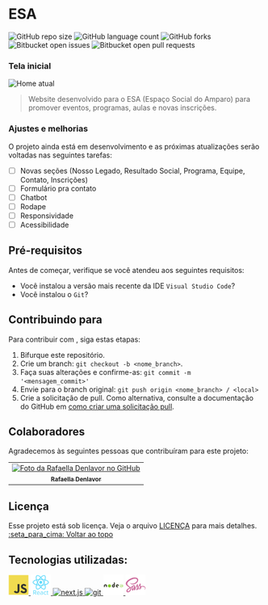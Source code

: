 # ESA

![GitHub repo size](https://img.shields.io/github/repo-size/rafa-denlavor/ESA?style=for-the-badge)
![GitHub language count](https://img.shields.io/github/languages/count/rafa-denlavor/ESA?style=for-the-badge)
![GitHub forks](https://img.shields.io/github/forks/rafa-denlavor/ESA?style=for-the-badge)
![Bitbucket open issues](https://img.shields.io/bitbucket/issues/rafa-denlavor/ESA?style=for-the-badge)
![Bitbucket open pull requests](https://img.shields.io/bitbucket/pr-raw/rafa-denlavor/ESA?style=for-the-badge)

### Tela inicial
<img src="img/print-home.png" alt="Home atual">

> Website desenvolvido para o ESA (Espaço Social do Amparo) para promover eventos, programas, aulas e novas inscrições.
### Ajustes e melhorias
O projeto ainda está em desenvolvimento e as próximas atualizações serão voltadas nas seguintes tarefas:
- [ ] Novas seções (Nosso Legado, Resultado Social, Programa, Equipe, Contato, Inscrições)
- [ ] Formulário pra contato
- [ ] Chatbot
- [ ] Rodape
- [ ] Responsividade
- [ ] Acessibilidade
## Pré-requisitos
Antes de começar, verifique se você atendeu aos seguintes requisitos:
* Você instalou a versão mais recente da IDE `Visual Studio Code`?
* Você instalou o `Git`?
## Contribuindo para <ESA>
Para contribuir com <ESA>, siga estas etapas:
1. Bifurque este repositório.
2. Crie um branch: `git checkout -b <nome_branch>`.
3. Faça suas alterações e confirme-as: `git commit -m '<mensagem_commit>'`
4. Envie para o branch original: `git push origin <nome_branch> / <local>`
5. Crie a solicitação de pull.
Como alternativa, consulte a documentação do GitHub em [como criar uma solicitação pull](https://help.github.com/en/github/collaborating-with-issues-and-pull-requests/creating-a-pull-request).
## Colaboradores
Agradecemos às seguintes pessoas que contribuíram para este projeto:
<table>
  <tr>
    <td align="center">
      <a href="https://rafa-denlavor.github.io/portfolio-v2.0/#">
        <img src="https://avatars.githubusercontent.com/u/70455070?v=4" width="100px;" alt="Foto da Rafaella Denlavor no GitHub"/><br>
        <sub>
          <b>Rafaella Denlavor</b>
        </sub>
      </a>
    </td>
  </tr>
</table>

## Licença
Esse projeto está sob licença. Veja o arquivo [LICENÇA](LICENSE.md) para mais detalhes.
[:seta_para_cima: Voltar ao topo](#ESA)<br>

## Tecnologias utilizadas: 

<p display="flex" justify-content="space-evenly"> <a href="https://developer.mozilla.org/en-US/docs/Web/JavaScript" target="_blank"> <img src="https://raw.githubusercontent.com/devicons/devicon/master/icons/javascript/javascript-original.svg" alt="javascript" width="40" height="40"/> </a> <a href="https://reactjs.org/" target="_blank"> <img src="https://raw.githubusercontent.com/devicons/devicon/master/icons/react/react-original-wordmark.svg" alt="react" width="40" height="40"/> </a> <a href="https://nextjs.org/" target="_blank"> <img src="https://cdn.worldvectorlogo.com/logos/next-js.svg" alt="next.js" width="40" height="40"/> </a> <a href="https://git-scm.com/" target="_blank"> <img src="https://www.vectorlogo.zone/logos/git-scm/git-scm-icon.svg" alt="git" width="40" height="40"/> </a> <a href="https://nodejs.org" target="_blank"> <img src="https://raw.githubusercontent.com/devicons/devicon/master/icons/nodejs/nodejs-original-wordmark.svg" alt="nodejs" width="40" height="40"/> </a>
<a href="https://sass-lang.com" target="_blank"> <img src="https://raw.githubusercontent.com/devicons/devicon/master/icons/sass/sass-original.svg" alt="sass" width="40" height="40"/> </p>

